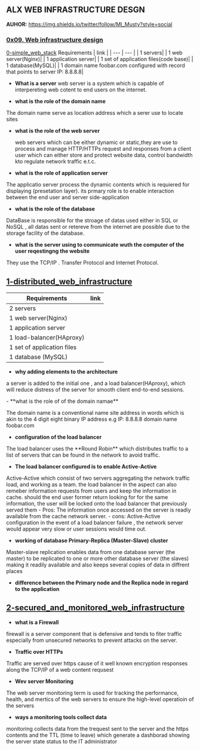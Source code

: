 ## ALX WEB INFRASTRUCTURE DESGN<br/>
**AUHOR:** https://img.shields.io/twitter/follow/MI_Musty?style=social<br/>
### [0x09. Web infrastructure design](https://github.com/mmoh-i/alx-system_engineering-devops/blob/master/0x09-web_infrastructure_design/)<br/>       

[0-simple_web_stack](https://github.com/mmoh-i/alx-system_engineering-devops/blob/master/0x09-web_infrastructure_design/0-simple_web_stack)
Requirements  |  link  |
| --- | --- |
| 1 servers|
| 1 web server(Nginx)|
| 1 application server|
| 1 set of application files(code base)|
| 1 database(MySQL)|
| 1 domain name foobar.com configured with record that points to server IP: 8.8.8.8|


- **What is a server**
 web server is a system which is capable of interpereting web cotent to end users on the internet.
 
- **what is the role of the domain name**
<p>The domain name serve as location address which a serer use to locate sites</p>

- **what is the role of the web server**
  <p>web servers which can be either dynamic or static,they are use to process and manage HTTP/HTTPs request and responses from a client user which can either store and protect website data, control bandwidth kto regulate network traffic e.t.c.</p>
  
- **what is the role of application server**
<p>The applicatio server process the dynamic contents which is requiered for displaying (presetation layer). its prmary role is to enable interaction between the end user and server side-application</p>

- **what is the role of the database**
<p>DataBase is responsible for the stroage of datas used either in SQL or NoSQL , all datas sent or retereve from the internet are possible due to the storage facility of the database.</p>

- **what is the server using to communicate wuth the computer of the user reqestingng the website**
<p>They use the TCP/IP . Transfer Protocol and Internet Protocol.</p>



## [1-distributed_web_infrastructure](https://github.com/mmoh-i/alx-system_engineering-devops/blob/master/0x09-web_infrastructure_design/1-distributed_web_infrastructure)
|Requirements  |  link  |
| --- | --- |
| 2 servers|
| 1 web server(Nginx)|
| 1 application server|
| 1 load-balancer(HAproxy)|
| 1 set of application files|
| 1 database (MySQL)|

- **why adding elements to the architecture**
 <p>a server is added to the initial one , and a load balancer(HAproxy), which will reduce distress of the server for smooth client end-to-end sessions.</p>
- **what is the role of of the domain namae**
 <p> The domain name is a conventional name site address in words which is akin to the 4 digit  eight binary IP address e.g IP: 8.8.8.8  domain name foobar.com</p>

- **configuration of the load balancer**
 <p>The load balancer uses the **Round Robin** which distributes traffic to a list of servers that can be found in the network to avoid traffic.</p>

- **The load balancer configured is to enable Active-Active**
<p>Active-Active which consist of two servers aggregating the network traffic load, and working as a team. the load balancer in the aspect can also remeber information requests from users and keep the information in cache. should the end user former return looking for for the same information, the user will be locked onto the load balancer that previously served them 
- Pros: The information once accessed on the server is readiy available from the cache network server.
- cons: Active-Active configuration in the event of a load balancer failure , the network server would appear very slow or user sessions would time out.</p>

- **working of database Primary-Replica (Master-Slave) cluster**
<p>Master-slave replication enables data from one database server (the master) to be replicated to one or more other database server (the slaves) making it readily available and also keeps several copies of data in diffrent places</p>

- **difference between the Primary node and the Replica node in regard to the application**
<p></p>


## [2-secured_and_monitored_web_infrastructure](https://github.com/mmoh-i/alx-system_engineering-devops/blob/master/0x09-web_infrastructure_design/2-secured_and_monitored_web_infrastructure)

- **what is a Firewall**
<p>firewall is a server component that is defensive  and tends to fiter traffic especially from unsecured networks to prevent attacks on the server.</p>

- **Traffic over HTTPs**
<p>Traffic are served over https cause  of it well known encryption responses along the TCP/IP of a web content requsest</p>

- **Wev server Monitoring**
<p>The web server monitoring term is used for tracking the performance, health, and mertics of the web servers to ensure the high-level operatioin of the servers</p>

- **ways a monitoring tools collect data**
<p>monitoring collects data from the trequest sent to the server and the https contents and the TTL (time to leave) which generate a dashborad showing the server state status to the IT administrator </p>
